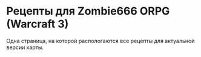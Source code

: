 # Рецепты для Zombie666 ORPG (Warcraft 3)

Одна страница, на которой распологаются все рецепты для актуальной версии карты.
